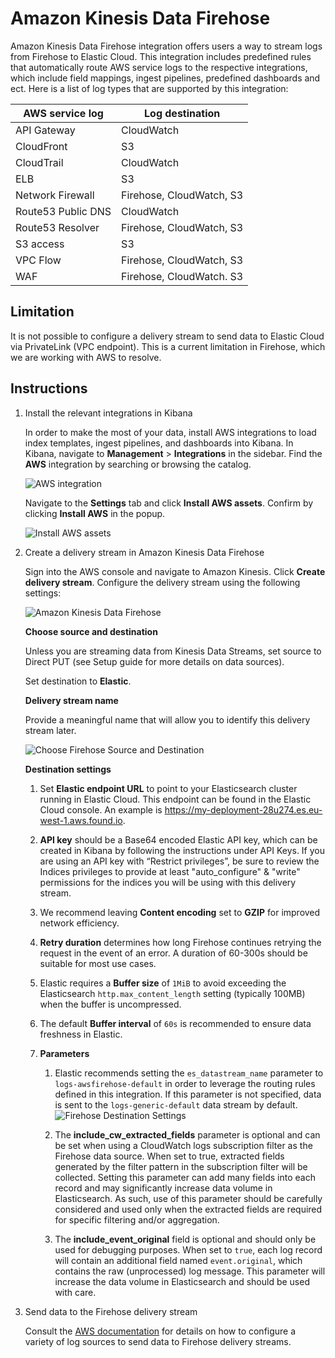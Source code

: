 # Amazon Kinesis Data Firehose
Amazon Kinesis Data Firehose integration offers users a way to stream logs from Firehose to Elastic Cloud.
This integration includes predefined rules that automatically route AWS service logs to the respective integrations, which
include field mappings, ingest pipelines, predefined dashboards and ect. Here is a list of log types that are supported
by this integration:

| AWS service log    | Log destination          |
|--------------------|--------------------------|
| API Gateway        | CloudWatch               |
| CloudFront         | S3                       |
| CloudTrail         | CloudWatch               |
| ELB                | S3                       |
| Network Firewall   | Firehose, CloudWatch, S3 |
| Route53 Public DNS | CloudWatch               |
| Route53 Resolver   | Firehose, CloudWatch, S3 |
| S3 access          | S3                       |
| VPC Flow           | Firehose, CloudWatch, S3 |
| WAF                | Firehose, CloudWatch. S3 |

## Limitation
It is not possible to configure a delivery stream to send data to Elastic Cloud via PrivateLink (VPC endpoint). 
This is a current limitation in Firehose, which we are working with AWS to resolve.

## Instructions
1. Install the relevant integrations in Kibana

    In order to make the most of your data, install AWS integrations to load index templates, ingest pipelines, and 
    dashboards into Kibana. In Kibana, navigate to **Management** > **Integrations** in the sidebar.
    Find the **AWS** integration by searching or browsing the catalog.
    
    ![AWS integration](../img/aws.png)
    
    Navigate to the **Settings** tab and click **Install AWS assets**. Confirm by clicking **Install AWS** in the popup.
    
    ![Install AWS assets](../img/install-assets.png)

2. Create a delivery stream in Amazon Kinesis Data Firehose

    Sign into the AWS console and navigate to Amazon Kinesis. Click **Create delivery stream**.
    Configure the delivery stream using the following settings:
    
    ![Amazon Kinesis Data Firehose](../img/aws-firehose.png)
    
    **Choose source and destination**
    
    Unless you are streaming data from Kinesis Data Streams, set source to Direct PUT (see Setup guide for more details on data sources).
    
    Set destination to **Elastic**.
    
    **Delivery stream name**
    
    Provide a meaningful name that will allow you to identify this delivery stream later.
    
    ![Choose Firehose Source and Destination](../img/source-destination.png)
    
    **Destination settings**

    1. Set **Elastic endpoint URL** to point to your Elasticsearch cluster running in Elastic Cloud.
    This endpoint can be found in the Elastic Cloud console. An example is https://my-deployment-28u274.es.eu-west-1.aws.found.io.

    2. **API key** should be a Base64 encoded Elastic API key, which can be created in Kibana by following the
    instructions under API Keys. If you are using an API key with “Restrict privileges”, be sure to review the Indices
    privileges to provide at least "auto_configure" & "write" permissions for the indices you will be using with this
    delivery stream.

    3. We recommend leaving **Content encoding** set to **GZIP** for improved network efficiency.

    4. **Retry duration** determines how long Firehose continues retrying the request in the event of an error.
    A duration of 60-300s should be suitable for most use cases.

    5. Elastic requires a **Buffer size** of `1MiB` to avoid exceeding the Elasticsearch `http.max_content_length`
    setting (typically 100MB) when the buffer is uncompressed.

    6. The default **Buffer interval** of `60s` is recommended to ensure data freshness in Elastic.

    7. **Parameters**

       1. Elastic recommends setting the `es_datastream_name` parameter to `logs-awsfirehose-default` in order to
       leverage the routing rules defined in this integration. If this parameter is not specified, data is sent to the
       `logs-generic-default` data stream by default.
       ![Firehose Destination Settings](../img/destination-settings.png)

       2. The **include_cw_extracted_fields** parameter is optional and can be set when using a CloudWatch logs subscription
       filter as the Firehose data source. When set to true, extracted fields generated by the filter pattern in the
       subscription filter will be collected. Setting this parameter can add many fields into each record and may significantly
       increase data volume in Elasticsearch. As such, use of this parameter should be carefully considered and used only when
       the extracted fields are required for specific filtering and/or aggregation.

       3. The **include_event_original** field is optional and should only be used for debugging purposes. When set to `true`, each
       log record will contain an additional field named `event.original`, which contains the raw (unprocessed) log message.
       This parameter will increase the data volume in Elasticsearch and should be used with care.

3. Send data to the Firehose delivery stream

    Consult the [AWS documentation](https://docs.aws.amazon.com/firehose/latest/dev/basic-write.html) for details on how to
    configure a variety of log sources to send data to Firehose delivery streams.
